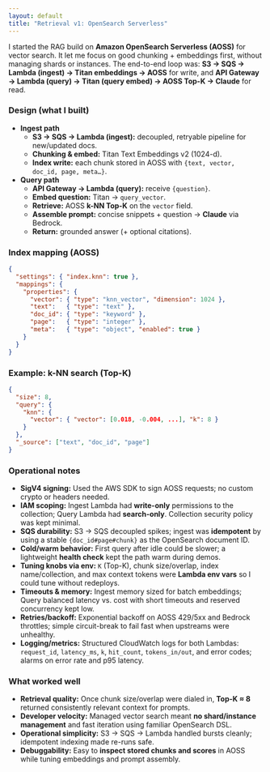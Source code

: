 ```yaml
---
layout: default
title: "Retrieval v1: OpenSearch Serverless"
---
```


I started the RAG build on **Amazon OpenSearch Serverless (AOSS)** for vector search. It let me focus on good chunking + embeddings first, without managing shards or instances. The end-to-end loop was: **S3 → SQS → Lambda (ingest) → Titan embeddings → AOSS** for write, and **API Gateway → Lambda (query) → Titan (query embed) → AOSS Top-K → Claude** for read.

### **Design (what I built)**
- **Ingest path**
  - **S3 → SQS → Lambda (ingest):** decoupled, retryable pipeline for new/updated docs.
  - **Chunking & embed:** Titan Text Embeddings v2 (1024-d).
  - **Index write:** each chunk stored in AOSS with `{text, vector, doc_id, page, meta…}`.
- **Query path**
  - **API Gateway → Lambda (query):** receive `{question}`.
  - **Embed question:** Titan → `query_vector`.
  - **Retrieve:** AOSS **k-NN Top-K** on the `vector` field.
  - **Assemble prompt:** concise snippets + question → **Claude** via Bedrock.
  - **Return:** grounded answer (+ optional citations).

### **Index mapping (AOSS)**
```json
{
  "settings": { "index.knn": true },
  "mappings": {
    "properties": {
      "vector": { "type": "knn_vector", "dimension": 1024 },
      "text":   { "type": "text" },
      "doc_id": { "type": "keyword" },
      "page":   { "type": "integer" },
      "meta":   { "type": "object", "enabled": true }
    }
  }
}
```

### **Example: k-NN search (Top-K)**
```json
{
  "size": 8,
  "query": {
    "knn": {
      "vector": { "vector": [0.018, -0.004, ...], "k": 8 }
    }
  },
  "_source": ["text", "doc_id", "page"]
}
```

### Operational notes
- **SigV4 signing:** Used the AWS SDK to sign AOSS requests; no custom crypto or headers needed.
- **IAM scoping:** Ingest Lambda had **write-only** permissions to the collection; Query Lambda had **search-only**. Collection security policy was kept minimal.
- **SQS durability:** S3 → SQS decoupled spikes; ingest was **idempotent** by using a stable `{doc_id#page#chunk}` as the OpenSearch document ID.
- **Cold/warm behavior:** First query after idle could be slower; a lightweight **health check** kept the path warm during demos.
- **Tuning knobs via env:** `K` (Top-K), chunk size/overlap, index name/collection, and max context tokens were **Lambda env vars** so I could tune without redeploys.
- **Timeouts & memory:** Ingest memory sized for batch embeddings; Query balanced latency vs. cost with short timeouts and reserved concurrency kept low.
- **Retries/backoff:** Exponential backoff on AOSS 429/5xx and Bedrock throttles; simple circuit-break to fail fast when upstreams were unhealthy.
- **Logging/metrics:** Structured CloudWatch logs for both Lambdas: `request_id`, `latency_ms`, `k`, `hit_count`, `tokens_in/out`, and error codes; alarms on error rate and p95 latency.

### What worked well
- **Retrieval quality:** Once chunk size/overlap were dialed in, **Top-K ≈ 8** returned consistently relevant context for prompts.
- **Developer velocity:** Managed vector search meant **no shard/instance management** and fast iteration using familiar OpenSearch DSL.
- **Operational simplicity:** S3 → SQS → Lambda handled bursts cleanly; idempotent indexing made re-runs safe.
- **Debuggability:** Easy to **inspect stored chunks and scores** in AOSS while tuning embeddings and prompt assembly.

